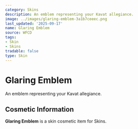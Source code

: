 ```yaml
---
category: Skins
description: An emblem representing your Kavat allegiance.
image: ../images/glaring-emblem-3a1b7ceeec.png
last_updated: '2025-09-17'
name: Glaring Emblem
source: WFCD
tags:
- Skin
- Skins
tradable: false
type: Skin
---
```


# Glaring Emblem

An emblem representing your Kavat allegiance.

## Cosmetic Information

**Glaring Emblem** is a skin cosmetic item for Skins.

